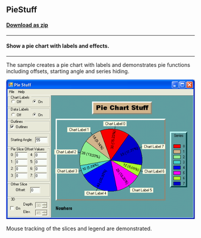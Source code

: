 ## PieStuff
#### [Download as zip](https://grapecity.github.io/DownGit/#/home?url=https://github.com/GrapeCity/ComponentOne-WinForms-Samples/tree/master/NetFramework\Charts\CS\PieStuff)
____
#### Show a pie chart with labels and effects.
____
The sample creates a pie chart with labels and demonstrates pie functions including offsets, starting angle and series hiding.

![screenshot](screenshot.png)

Mouse tracking of the slices and legend are demonstrated.
